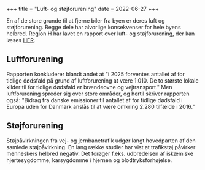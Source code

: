 +++
title = "Luft- og støjforurening"
date = 2022-06-27
+++

En af de store grunde til at fjerne biler fra byen er deres luft og støjforurening. Begge dele har alvorlige konsekvenser for hele byens helbred. Region H har lavet en rapport over luft- og støjforurening, der kan læses [HER](https://www.regionh.dk/til-fagfolk/trafik/trafikstoej/Documents/Rapport-luft-og-st%C3%B8j%20Region-Hovedstaden.pdf).

## Luftforurening

Rapporten konkluderer blandt andet at "i 2025 forventes antallet af for tidlige dødsfald på grund af luftforurening at være 1.010. De to største lokale kilder til for tidlige dødsfald er brændeovne og vejtransport." Men luftforurening spreder sig over store områder, og hertil skriver rapporten også: "Bidrag fra danske emissioner til antallet af for tidlige dødsfald i Europa uden for Danmark anslås til at være omkring 2.280 tilfælde i 2016."

## Støjforurening
Støjpåvirkningen fra vej- og jernbanetrafik udgør langt hovedparten af den samlede støjpåvirkning. En lang række studier har vist at trafikstøj påvirker menneskers helbred negativ. Det forøger f.eks. udbredelsen af iskæmiske hjertesygdomme, karsygdomme i hjernen og blodtryksforhøjelse.

